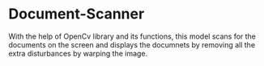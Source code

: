 # Document-Scanner
With the help of OpenCv library and its functions, this model scans for the documents on the screen and displays the documnets by removing all the extra disturbances by warping the image.
